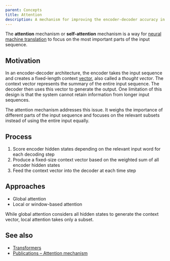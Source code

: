 ```yaml
---
parent: Concepts
title: Attention
description: A mechanism for improving the encoder-decoder accuracy in machine translation
---
```


The **attention** mechanism or **self-attention** mechanism is a way for [neural machine translation](/neural-machine-translation) to focus on the most important parts of the input sequence.

## Motivation

In an encoder-decoder architecture, the encoder takes the input sequence and creates a fixed-length context [vector](/vector), also called a *thought vector*.
The context vector represents the summary of the entire input sequence.
The decoder then uses this vector to generate the output.
One limitation of this design is that the system cannot retain information from longer input sequences.

The attention mechanism addresses this issue.
It weighs the importance of different parts of the input sequence and focuses on the relevant subsets instead of using the entire input equally.

## Process

1. Score encoder hidden states depending on the relevant input word for each decoding step
2. Produce a fixed-size context vector based on the weighted sum of all encoder hidden states
3. Feed the context vector into the decoder at each time step

## Approaches

 - Global attention
 - Local or window-based attention

While global attention considers all hidden states to generate the context vector, local attention takes only a subset.

## See also

- [Transformers](/transformers)
- [Publications – Attention mechanism](https://machinetranslate.org/resources/publications/#attention-mechanism)
